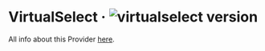 # VirtualSelect · ![virtualselect version](https://img.shields.io/badge/version-v1.0.21-informational)

All info about this Provider <a href="https://sa-si-dev.github.io/virtual-select/#/">here</a>.
